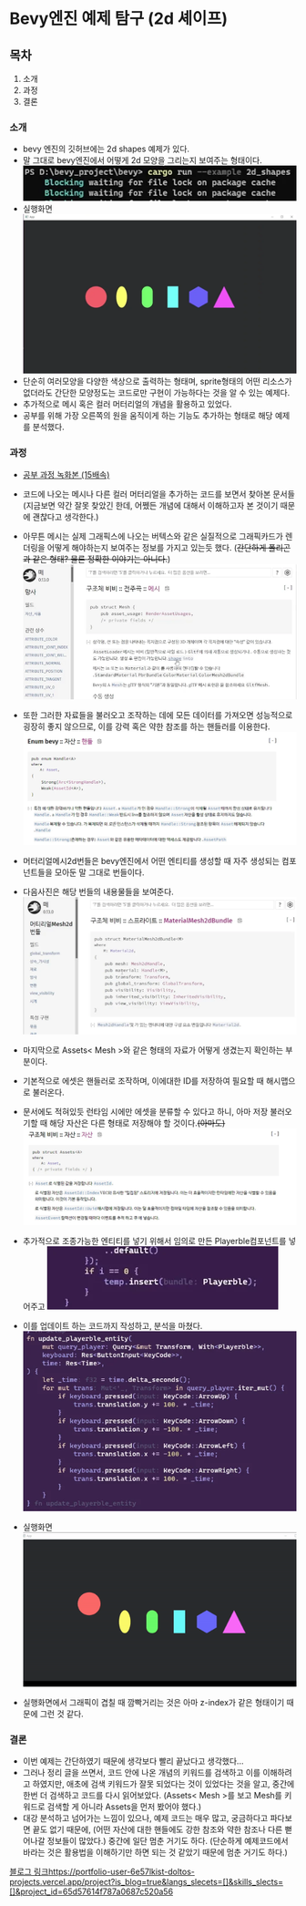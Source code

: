 
# Bevy엔진 예제 탐구 (2d 셰이프)

## 목차
1. 소개
2. 과정
3. 결론

### 소개
- bevy 엔진의 깃허브에는 2d shapes 예제가 있다.
- 말 그대로 bevy엔진에서 어떻게 2d 모양을 그리는지 보여주는 형태이다.
![자료화면](https://raw.githubusercontent.com/dolto/port_folio_imgs/master/icon/projectsite/Study_Bevy_2d_shapes/0.webp)
- 실행화면
![자료화면](https://raw.githubusercontent.com/dolto/port_folio_imgs/master/icon/projectsite/Study_Bevy_2d_shapes/1.webp)
- 단순히 여러모양을 다양한 색상으로 출력하는 형태며, sprite형태의 어떤 리소스가 없더라도 간단한 모양정도는 코드로만 구현이 가능하다는 것을 알 수 있는 예제다.
- 추가적으로 메시 혹은 컬러 머터리얼의 개념을 활용하고 있었다.
- 공부를 위해 가장 오른쪽의 원을 움직이게 하는 기능도 추가하는 형태로 해당 예제를 분석했다.

### 과정
- [공부 과정 녹화본 (15배속)](https://youtu.be/4twJOdgVS3s)
- 코드에 나오는 메시나 다른 컬러 머터리얼을 추가하는 코드를 보면서 찾아본 문서들 (지금보면 약간 잘못 찾았긴 한데, 어쩼든 개념에 대해서 이해하고자 본 것이기 때문에 괜찮다고 생각한다.)

- 아무튼 메시는 실제 그래픽스에 나오는 버텍스와 같은 실질적으로 그래픽카드가 렌더링을 어떻게 해야하는지 보여주는 정보를 가지고 있는듯 했다. (~~간단하게 폴리곤과 같은 형태? 물론 정확한 이야기는 아니다.~~)
![자료화면](https://raw.githubusercontent.com/dolto/port_folio_imgs/master/icon/projectsite/Study_Bevy_2d_shapes/2.webp)
- 또한 그러한 자료들을 불러오고 조작하는 데에 모든 데이터를 가져오면 성능적으로 굉장히 좋지 않으므로, 이를 강력 혹은 약한 참조를 하는 핸들러를 이용한다.
![자료화면](https://raw.githubusercontent.com/dolto/port_folio_imgs/master/icon/projectsite/Study_Bevy_2d_shapes/3.webp)
- 머터리얼메시2d번들은 bevy엔진에서 어떤 엔티티를 생성할 때 자주 생성되는 컴포넌트들을 모아둔 말 그대로 번들이다.
- 다음사진은 해당 번들의 내용물들을 보여준다.
![자료화면](https://raw.githubusercontent.com/dolto/port_folio_imgs/master/icon/projectsite/Study_Bevy_2d_shapes/4.webp)
- 마지막으로 Assets< Mesh >와 같은 형태의 자료가 어떻게 생겼는지 확인하는 부분이다.
- 기본적으로 에셋은 핸들러로 조작하며, 이에대한 ID를 저장하여 필요할 때 해시맵으로 불러온다.
- 문서에도 적혀있듯 런타임 시에만 에셋을 분류할 수 있다고 하니, 아마 저장 불러오기할 때 해당 자산은 다른 형태로 저장해야 할 것이다.~~(아마도)~~
![자료화면](https://raw.githubusercontent.com/dolto/port_folio_imgs/master/icon/projectsite/Study_Bevy_2d_shapes/4.5.webp)
- 추가적으로 조종가능한 엔티티를 넣기 위해서 임의로 만든 Playerble컴포넌트를 넣어주고
![자료화면](https://raw.githubusercontent.com/dolto/port_folio_imgs/master/icon/projectsite/Study_Bevy_2d_shapes/5.webp)
- 이를 업데이트 하는 코드까지 작성하고, 분석을 마쳤다.
![자료화면](https://raw.githubusercontent.com/dolto/port_folio_imgs/master/icon/projectsite/Study_Bevy_2d_shapes/6.webp)
- 실행화면
![자료화면](https://raw.githubusercontent.com/dolto/port_folio_imgs/master/icon/projectsite/Study_Bevy_2d_shapes/7.gif)
- 실행화면에서 그래픽이 겹칠 때 깜빡거리는 것은 아마 z-index가 같은 형태이기 때문에 그런 것 같다.

### 결론
- 이번 예제는 간단하였기 때문에 생각보다 빨리 끝났다고 생각했다...
- 그러나 정리 글을 쓰면서, 코드 안에 나온 개념의 키워드를 검색하고 이를 이해하려고 하였지만, 애초에 검색 키워드가 잘못 되었다는 것이 있었다는 것을 알고, 중간에 한번 더 검색하고 코드를 다시 읽어보았다. (Assets< Mesh >를 보고 Mesh를 키워드로 검색할 게 아니라 Assets을 먼저 봤어야 했다.)
- 대강 분석하고 넘어가는 느낌이 있으나, 예제 코드는 매우 많고, 궁금하다고 파다보면 끝도 없기 때문에, (어떤 자산에 대한 핸들에도 강한 참조와 약한 참조나 다른 뻗어나갈 정보들이 많았다.) 중간에 일단 멈춘 거기도 하다. (단순하게 예제코드에서 바라는 것은 활용법을 이해하기만 하면 되는 것 같았기 때문에 멈춘 거기도 하다.)

[블로그 링크]()https://portfolio-user-6e57lkist-doltos-projects.vercel.app/project?is_blog=true&langs_slecets=[]&skills_slects=[]&project_id=65d57614f787a0687c520a56
